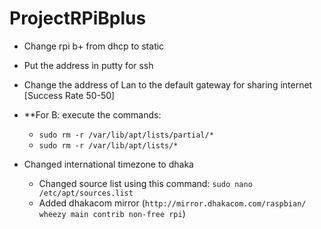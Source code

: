 # ProjectRPiBplus

* Change rpi b+ from dhcp to static
* Put the address in putty for ssh
* Change the address of Lan to the default gateway for sharing internet [Success Rate 50-50]
* **For B: execute the commands:
  * `sudo rm -r /var/lib/apt/lists/partial/*`
  * `sudo rm -r /var/lib/apt/lists/*`

* Changed international timezone to dhaka
  * Changed source list using this command: `sudo nano /etc/apt/sources.list` 
  * Added dhakacom mirror (`http://mirror.dhakacom.com/raspbian/ wheezy main contrib non-free rpi`)
